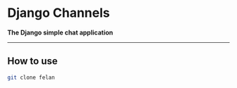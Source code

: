 # Django Channels

<b>The Django simple chat application</b>
<hr>

## How to use

```bash
git clone felan
```
